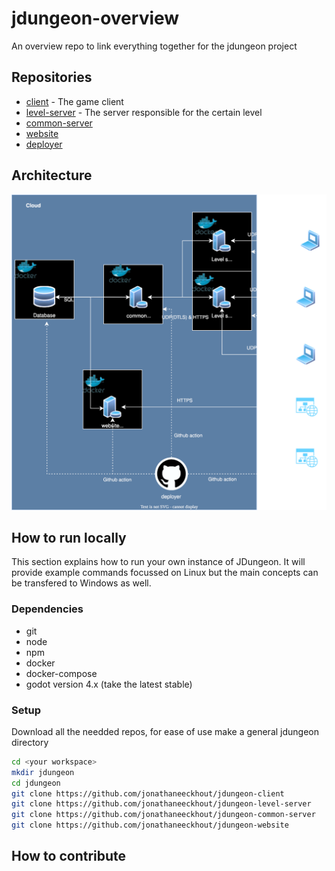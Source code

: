# jdungeon-overview
An overview repo to link everything together for the jdungeon project
## Repositories
- [client](https://github.com/jonathaneeckhout/jdungeon-client) - The game client
- [level-server](https://github.com/jonathaneeckhout/jdungeon-level-server) - The server responsible for the certain level
- [common-server](https://github.com/jonathaneeckhout/jdungeon-common-server)
- [website](https://github.com/jonathaneeckhout/jdungeon-website)
- [deployer](https://github.com/jonathaneeckhout/jdungeon-deployer)

## Architecture
![Diagram](jdungeon-architecture.drawio.svg)

## How to run locally
This section explains how to run your own instance of JDungeon. It will provide example commands focussed on Linux but the main concepts can be transfered to Windows as well.
### Dependencies
- git
- node
- npm
- docker
- docker-compose
- godot version 4.x (take the latest stable)
### Setup
Download all the needded repos, for ease of use make a general jdungeon directory
```bash
cd <your workspace>
mkdir jdungeon
cd jdungeon
git clone https://github.com/jonathaneeckhout/jdungeon-client
git clone https://github.com/jonathaneeckhout/jdungeon-level-server
git clone https://github.com/jonathaneeckhout/jdungeon-common-server
git clone https://github.com/jonathaneeckhout/jdungeon-website
```   

## How to contribute
